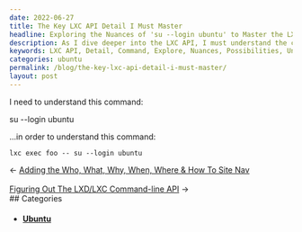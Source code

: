 ```yaml
---
date: 2022-06-27
title: The Key LXC API Detail I Must Master
headline: Exploring the Nuances of 'su --login ubuntu' to Master the LXC API Detail
description: As I dive deeper into the LXC API, I must understand the command 'su --login ubuntu' in order to fully comprehend 'lxc exec foo -- su --login ubuntu'. Join me as I explore the nuances of this command and all the possibilities it unlocks.
keywords: LXC API, Detail, Command, Explore, Nuances, Possibilities, Understand, Master, Login, Ubuntu
categories: ubuntu
permalink: /blog/the-key-lxc-api-detail-i-must-master/
layout: post
---
```



I need to understand this command:

  su --login ubuntu

...in order to understand this command:

    lxc exec foo -- su --login ubuntu


<div class="arrow-links"><div class="post-nav-prev"><span class="arrow">&larr;&nbsp;</span><a href="/blog/adding-the-who-what-why-when-where-how-to-site-nav/">Adding the Who, What, Why, When, Where & How To Site Nav</a></div> &nbsp; <div class="post-nav-next"><a href="/blog/figuring-out-the-lxd-lxc-command-line-api/">Figuring Out The LXD/LXC Command-line API</a><span class="arrow">&nbsp;&rarr;</span></div></div>
## Categories

<ul>
<li><h4><a href='/ubuntu/'>Ubuntu</a></h4></li></ul>